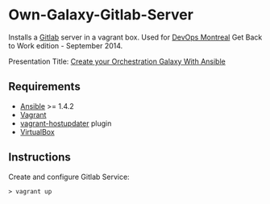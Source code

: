 # Own-Galaxy-Gitlab-Server

Installs a [Gitlab](https://about.gitlab.com) server in a vagrant box. Used for 
[DevOps Montreal](http://www.devopsmtl.com) Get Back to Work edition - September 2014.

Presentation Title: [Create your Orchestration Galaxy With Ansible](https://speakerdeck.com/gerardocepeda/create-your-orchestration-galaxy-with-ansible)

## Requirements
- [Ansible](http://docs.ansible.com/intro_installation.html) >= 1.4.2
- [Vagrant](https://www.vagrantup.com)
- [vagrant-hostupdater](https://github.com/cogitatio/vagrant-hostsupdater) plugin
- [VirtualBox](https://www.virtualbox.org)

## Instructions

Create and configure Gitlab Service:

```shell
> vagrant up
```


